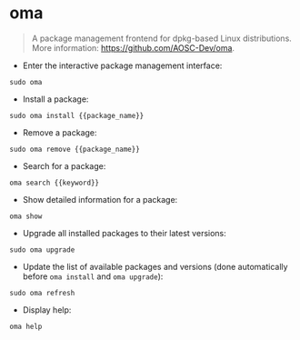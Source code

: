 # oma

> A package management frontend for dpkg-based Linux distributions.
> More information: <https://github.com/AOSC-Dev/oma>.

- Enter the interactive package management interface:

`sudo oma`

- Install a package:

`sudo oma install {{package_name}}`

- Remove a package:

`sudo oma remove {{package_name}}`

- Search for a package:

`oma search {{keyword}}`

- Show detailed information for a package:

`oma show`

- Upgrade all installed packages to their latest versions:

`sudo oma upgrade`

- Update the list of available packages and versions (done automatically before `oma install` and `oma upgrade`):

`sudo oma refresh`

- Display help:

`oma help`

